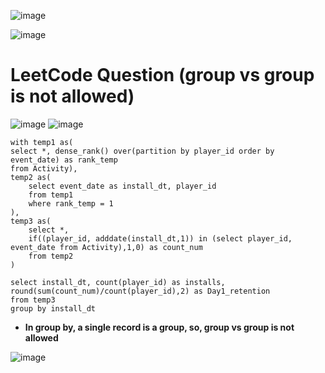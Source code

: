 ![image](https://user-images.githubusercontent.com/60442877/206933087-afe31cc4-dfb5-42f9-9766-ef083fd5b56f.png)

![image](https://user-images.githubusercontent.com/60442877/206933193-723d8183-70f3-49fb-b4ae-baeb8fde8b7a.png)

# LeetCode Question (group vs group is not allowed)

![image](https://user-images.githubusercontent.com/60442877/220369884-a4b9d659-89f4-45ef-97fe-09dbe1403d52.png)
![image](https://user-images.githubusercontent.com/60442877/220369912-d4852ae5-879b-4ec8-98d7-3a47130b54ff.png)

    with temp1 as(
    select *, dense_rank() over(partition by player_id order by event_date) as rank_temp
    from Activity),
    temp2 as(
        select event_date as install_dt, player_id
        from temp1
        where rank_temp = 1
    ),
    temp3 as(
        select *,
        if((player_id, adddate(install_dt,1)) in (select player_id, event_date from Activity),1,0) as count_num
        from temp2
    )

    select install_dt, count(player_id) as installs, round(sum(count_num)/count(player_id),2) as Day1_retention
    from temp3
    group by install_dt

* __In group by, a single record is a group, so, group vs group is not allowed__

![image](https://user-images.githubusercontent.com/60442877/220374460-7378b066-0f2a-47c2-aa11-6c63b28dc257.png)
